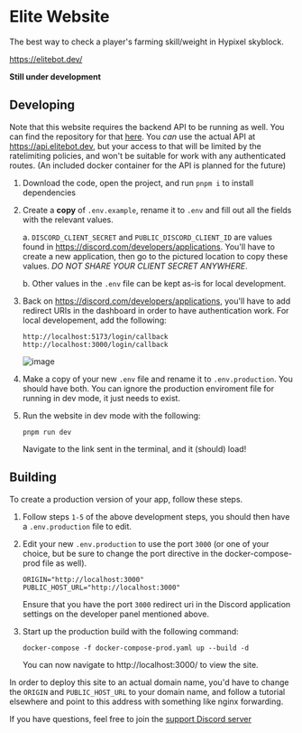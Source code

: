 # Elite Website

The best way to check a player's farming skill/weight in Hypixel skyblock.

https://elitebot.dev/

**Still under development**

## Developing

Note that this website requires the backend API to be running as well. You can find the repository for that [here](https://github.com/EliteFarmers/API). You *can* use the actual API at https://api.elitebot.dev, but your access to that will be limited by the ratelimiting policies, and won't be suitable for work with any authenticated routes. (An included docker container for the API is planned for the future)

1. Download the code, open the project, and run `pnpm i` to install dependencies

2. Create a **copy** of `.env.example`, rename it to `.env` and fill out all the fields with the relevant values.

    a. `DISCORD_CLIENT_SECRET` and `PUBLIC_DISCORD_CLIENT_ID` are values found in https://discord.com/developers/applications. You'll have to create a new application, then go to the pictured location to copy these values. _DO NOT SHARE YOUR CLIENT SECRET ANYWHERE_.

    b. Other values in the `.env` file can be kept as-is for local development.

3. Back on https://discord.com/developers/applications, you'll have to add redirect URIs in the dashboard in order to have authentication work. For local developement, add the following:

    ```
    http://localhost:5173/login/callback
    http://localhost:3000/login/callback
    ```

    ![image](https://user-images.githubusercontent.com/24925519/210026662-1cea4e7d-64dc-4655-93c7-705c399d02df.png)

5. Make a copy of your new `.env` file and rename it to `.env.production`. You should have both. You can ignore the production enviroment file for running in dev mode, it just needs to exist.

6. Run the website in dev mode with the following:

    ```
    pnpm run dev
    ```

    Navigate to the link sent in the terminal, and it (should) load!

## Building

To create a production version of your app, follow these steps.

1. Follow steps `1-5` of the above development steps, you should then have a `.env.production` file to edit.

2. Edit your new `.env.production` to use the port `3000` (or one of your choice, but be sure to change the port directive in the docker-compose-prod file as well).

    ```
    ORIGIN="http://localhost:3000"
    PUBLIC_HOST_URL="http://localhost:3000"
    ```

    Ensure that you have the port `3000` redirect uri in the Discord application settings on the developer panel mentioned above.

3. Start up the production build with the following command:
    ```
    docker-compose -f docker-compose-prod.yaml up --build -d
    ```
    You can now navigate to http://localhost:3000/ to view the site.

In order to deploy this site to an actual domain name, you'd have to change the `ORIGIN` and `PUBLIC_HOST_URL` to your domain name, and follow a tutorial elsewhere and point to this address with something like nginx forwarding.

If you have questions, feel free to join the [support Discord server](https://discord.gg/C4S7NNexps)
